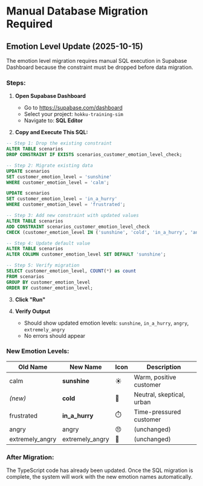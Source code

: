 # Manual Database Migration Required

## Emotion Level Update (2025-10-15)

The emotion level migration requires manual SQL execution in Supabase Dashboard because the constraint must be dropped before data migration.

### Steps:

1. **Open Supabase Dashboard**
   - Go to https://supabase.com/dashboard
   - Select your project: `hokku-training-sim`
   - Navigate to: **SQL Editor**

2. **Copy and Execute This SQL:**

```sql
-- Step 1: Drop the existing constraint
ALTER TABLE scenarios
DROP CONSTRAINT IF EXISTS scenarios_customer_emotion_level_check;

-- Step 2: Migrate existing data
UPDATE scenarios
SET customer_emotion_level = 'sunshine'
WHERE customer_emotion_level = 'calm';

UPDATE scenarios
SET customer_emotion_level = 'in_a_hurry'
WHERE customer_emotion_level = 'frustrated';

-- Step 3: Add new constraint with updated values
ALTER TABLE scenarios
ADD CONSTRAINT scenarios_customer_emotion_level_check
CHECK (customer_emotion_level IN ('sunshine', 'cold', 'in_a_hurry', 'angry', 'extremely_angry'));

-- Step 4: Update default value
ALTER TABLE scenarios
ALTER COLUMN customer_emotion_level SET DEFAULT 'sunshine';

-- Step 5: Verify migration
SELECT customer_emotion_level, COUNT(*) as count
FROM scenarios
GROUP BY customer_emotion_level
ORDER BY customer_emotion_level;
```

3. **Click "Run"**

4. **Verify Output**
   - Should show updated emotion levels: `sunshine`, `in_a_hurry`, `angry`, `extremely_angry`
   - No errors should appear

### New Emotion Levels:

| Old Name | New Name | Icon | Description |
|----------|----------|------|-------------|
| calm | **sunshine** | ☀️ | Warm, positive customer |
| *(new)* | **cold** | 🧊 | Neutral, skeptical, urban |
| frustrated | **in_a_hurry** | ⏱️ | Time-pressured customer |
| angry | angry | 😠 | (unchanged) |
| extremely_angry | extremely_angry | 🤬 | (unchanged) |

### After Migration:

The TypeScript code has already been updated. Once the SQL migration is complete, the system will work with the new emotion names automatically.
